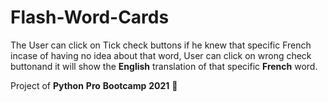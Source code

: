 # Flash-Word-Cards

The User can click on Tick check buttons if he knew that specific French incase of having no idea about that word, User can click on wrong check buttonand it will show the **English** translation of that specific **French** word.

Project of **Python** **Pro** **Bootcamp** **2021** 🐍
